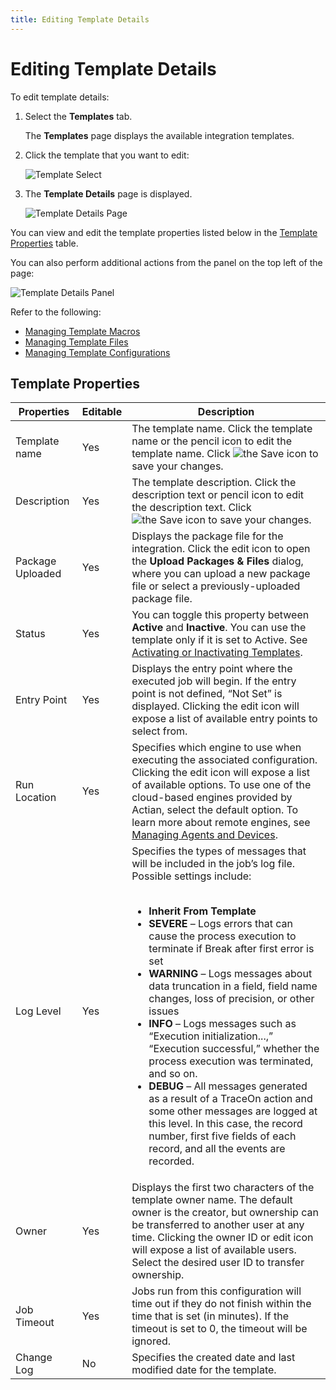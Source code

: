 ```yaml
---
title: Editing Template Details
---
```


# Editing Template Details

To edit template details:

1. Select the **Templates** tab.
   
   The **Templates** page displays the available integration templates.
2. Click the template that you want to edit:

   ![Template Select](/img/Template-Select.png)

4. The **Template Details** page is displayed.

   ![Template Details Page](/img/Template-Details-Page.png)

You can view and edit the template properties listed below in the [Template Properties](editing-template-details#template-properties) table.

You can also perform additional actions from the panel on the top left of the page:

   ![Template Details Panel](/img/Template-Details-Panel.png)

Refer to the following:

* [Managing Template Macros](./managing-template-macros) 
* [Managing Template Files](./managing-template-files) 
* [Managing Template Configurations](./managing-template-configurations) 

## Template Properties

| Properties | Editable | Description |
| --- | --- | --- |
| Template name | Yes | The template name. Click the template name or the pencil icon to edit the template name. Click <img src="/img/icons/save.svg" className="icon" alt="the Save icon"/> to save your changes.|
| Description | Yes | The template description. Click the description text or pencil icon to edit the description text. Click <img src="/img/icons/save.svg" className="icon" alt="the Save icon"/> to save your changes. |
| Package Uploaded | Yes | Displays the package file for the integration. Click the edit icon to open the **Upload Packages & Files** dialog, where you can upload a new package file or select a previously-uploaded package file.
| Status | Yes | You can toggle this property between **Active** and **Inactive**. You can use the template only if it is set to Active. See [Activating or Inactivating Templates](./activating-or-inactivating-templates).
| Entry Point | Yes | Displays the entry point where the executed job will begin. If the entry point is not defined, “Not Set” is displayed. Clicking the edit icon will expose a list of available entry points to select from.  
| Run Location | Yes | Specifies which engine to use when executing the associated configuration. Clicking the edit icon will expose a list of available options. To use one of the cloud-based engines provided by Actian, select the default option. To learn more about remote engines, see [Managing Agents and Devices](../agents-and-devices/managing-agents-and-devices).
| Log Level | Yes | Specifies the types of messages that will be included in the job’s log file. Possible settings include:<br /><br /><ul><li>**Inherit From Template**</li><li>**SEVERE** – Logs errors that can cause the process execution to terminate if Break after first error is set</li><li>**WARNING** – Logs messages about data truncation in a field, field name changes, loss of precision, or other issues</li><li>**INFO** – Logs messages such as “Execution initialization...,” “Execution successful,” whether the process execution was terminated, and so on.</li><li>**DEBUG** – All messages generated as a result of a TraceOn action and some other messages are logged at this level. In this case, the record number, first five fields of each record, and all the events are recorded.</li></ul>
| Owner | Yes | Displays the first two characters of the template owner name. The default owner is the creator, but ownership can be transferred to another user at any time. Clicking the owner ID or edit icon will expose a list of available users. Select the desired user ID to transfer ownership.
| Job Timeout | Yes | Jobs run from this configuration will time out if they do not finish within the time that is set (in minutes). If the timeout is set to 0, the timeout will be ignored.
| Change Log | No | Specifies the created date and last modified date for the template.
